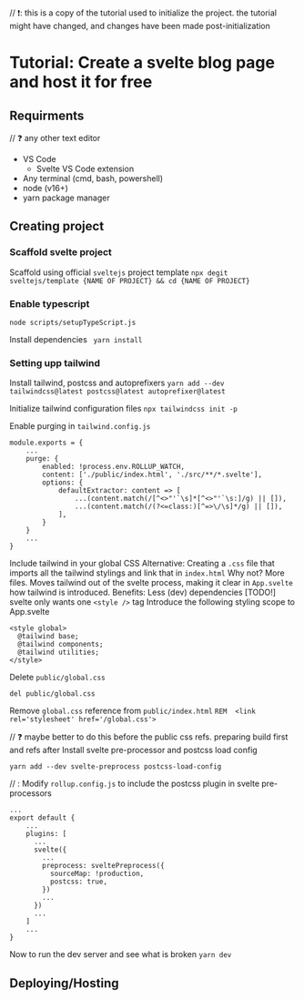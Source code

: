 // ❗: this is a copy of the tutorial used to initialize the project. the tutorial might have changed, and changes have been made post-initialization

# Tutorial: Create a svelte blog page and host it for free

## Requirments
// ❓ any other text editor
* VS Code
  * Svelte VS Code extension
* Any terminal (cmd, bash, powershell)
* node (v16+)
* yarn package manager

## Creating project
### Scaffold svelte project
Scaffold using official `sveltejs` project template
```npx degit sveltejs/template {NAME OF PROJECT} && cd {NAME OF PROJECT}```

### Enable typescript
```node scripts/setupTypeScript.js```

Install dependencies
``` yarn install```

### Setting upp tailwind
Install tailwind, postcss and autoprefixers
```yarn add --dev tailwindcss@latest postcss@latest autoprefixer@latest```

Initialize tailwind configuration files
```npx tailwindcss init -p```

Enable purging in `tailwind.config.js`
```
module.exports = {
    ...
    purge: {
        enabled: !process.env.ROLLUP_WATCH,
        content: ['./public/index.html', './src/**/*.svelte'],
        options: {
            defaultExtractor: content => [
                ...(content.match(/[^<>"'`\s]*[^<>"'`\s:]/g) || []),
                ...(content.match(/(?<=class:)[^=>\/\s]*/g) || []),
            ],
        }
    }
    ...
}
```

Include tailwind in your global CSS
Alternative: Creating a `.css` file that imports all the tailwind stylings and link that in `index.html`
Why not? More files. Moves tailwind out of the svelte process, making it clear in `App.svelte` how tailwind is introduced.
Benefits: Less (dev) dependencies
[TODO!] svelte only wants one `<style />` tag
Introduce the following styling scope to App.svelte
```
<style global>
  @tailwind base;
  @tailwind components;
  @tailwind utilities;
</style>
```

Delete `public/global.css`
```
del public/global.css
```

Remove `global.css` reference from `public/index.html`
```REM 	<link rel='stylesheet' href='/global.css'>```

// ❓ maybe better to do this before the public css refs. preparing build first and refs after
Install svelte pre-processor and postcss load config
```
yarn add --dev svelte-preprocess postcss-load-config
```

// :
Modify `rollup.config.js` to include the postcss plugin in svelte pre-processors
```
...
export default {
    ...
    plugins: [
      ...
      svelte({
        ...
        preprocess: sveltePreprocess({
          sourceMap: !production,
          postcss: true,
        })
        ...
      })
      ...
    ]
    ...
}
```

Now to run the dev server and see what is broken
```yarn dev```

## Deploying/Hosting